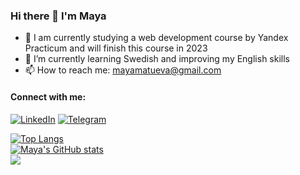 ### Hi there 👋 I'm Maya

- 🔭 I am currently studying a web development course by Yandex Practicum and will finish this course in 2023
- 🌱 I’m currently learning Swedish and improving my English skills
- 📫 How to reach me: mayamatueva@gmail.com

#### Connect with me:
<a href="https://www.linkedin.com/in/mayamatueva/" target="_blank"><img src="https://img.shields.io/badge/linkedin-%230077B5.svg?style=for-the-badge&logo=linkedin&logoColor=white" alt="LinkedIn"/></a>
<a href="https://t.me/Bee_Maya" target="_blank"><img src="https://img.shields.io/badge/Telegram-2CA5E0?style=for-the-badge&logo=telegram&logoColor=white" alt="Telegram"/></a>

<a href="https://github.com/maichonok/github-readme-stats" target="_blank"><img src="https://github-readme-stats.vercel.app/api/top-langs/?username=maichonok&layout=compact" alt="Top Langs"/></a>
</br>
<a href= "https://github.com/maichonok/github-readme-stats" target="_blank"><img src="https://github-readme-stats.vercel.app/api?username=maichonok" alt="Maya's GitHub stats"/></a>
</br>
![](https://komarev.com/ghpvc/?username=maichonok&color=orange)

